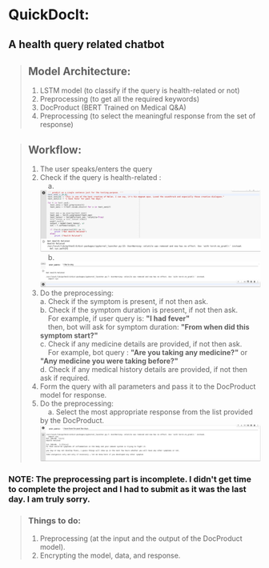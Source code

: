# QuickDocIt: ##
## A health query related chatbot ##

>## Model Architecture: ##
>1. LSTM model (to classify if the query is health-related or not)
>2. Preprocessing (to get all the required keywords) 
>3. DocProduct (BERT Trained on Medical Q&A)
>4. Preprocessing (to select the meaningful response from the set of response)

>## Workflow: ##  
>1. The user speaks/enters the query  
>2. Check if the query is health-related :  
>&nbsp;&nbsp;&nbsp;&nbsp;a. ![Screenshot](Classify_if_healthRelated_query.png)
>&nbsp;&nbsp;&nbsp;&nbsp;b. ![Screenshot](Not_a_healthRelated_query.png)
>3. Do the preprocessing:  
>a. Check if the symptom is present, if not then ask.   
>b. Check if the symptom duration is present, if not then ask.   
>&nbsp;&nbsp;&nbsp;&nbsp;For example, if user query is: __"I had fever"__   
>&nbsp;&nbsp;&nbsp;&nbsp;then, bot will ask for symptom duration: __"From when did this symptom start?"__  
>c. Check if any medicine details are provided, if not then ask.   
>&nbsp;&nbsp;&nbsp;&nbsp;For example, bot query : __"Are you taking any medicine?"__ or __"Any medicine you were taking before?"__  
>d. Check if any medical history details are provided, if not then ask if required.  
>4. Form the query with all parameters and pass it to the DocProduct model for response.  
>5. Do the preprocessing:  
>&nbsp;&nbsp;&nbsp;&nbsp;a. Select the most appropriate response from the list provided by the DocProduct.  
>![Screenshot](Final_results.png)

### NOTE: The preprocessing part is incomplete. I didn't get time to complete the project and I had to submit as it was the last day. I am truly sorry. ###

>### Things to do:
>1. Preprocessing (at the input and the output of the DocProduct model).
>2. Encrypting the model, data, and response.
